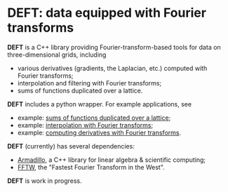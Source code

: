 # DEFT: data equipped with Fourier transforms

**DEFT** is a C++ library providing Fourier-transform-based tools for data on three-dimensional grids, including

  * various derivatives (gradients, the Laplacian, etc.) computed with Fourier transforms;
  * interpolation and filtering with Fourier transforms;
  * sums of functions duplicated over a lattice.

**DEFT** includes a python wrapper. For example applications, see

  * example: [sums of functions duplicated over a lattice](/python/sum-over-lattice.ipynb);
  * example: [interpolation with Fourier transforms](/python/interpolate.ipynb);
  * example: [computing derivatives with Fourier transforms](/python/derivatives.ipynb).
  
**DEFT** (currently) has several dependencies:

  * [Armadillo](http://arma.sourceforge.net/), a C++ library for linear algebra & scientific computing;
  * [FFTW](http://www.fftw.org/), the "Fastest Fourier Transform in the West".

**DEFT** is work in progress.
